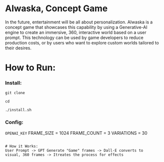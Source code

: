 # AIwaska, Concept Game
In the future, entertainment will be all about personalization. AIwaska is a concept game that showcases this capability by using a Generative-AI engine to create an immersive, 360, interactive world based on a user prompt. This technology can be used by game developers to reduce production costs, or by users who want to explore custom worlds tailored to their desires.


# How to Run:

### Install:
```
git clone 
```
```
cd
```
```
./install.sh
```

### Config:
`OPENAI_KEY`
FRAME_SIZE = 1024
FRAME_COUNT = 3
VARIATIONS = 30
```

# How it Works:
User Prompt -> GPT Generate "Game" frames -> Dall-E converts to visual, 360 frames -> Itreates the process for effects